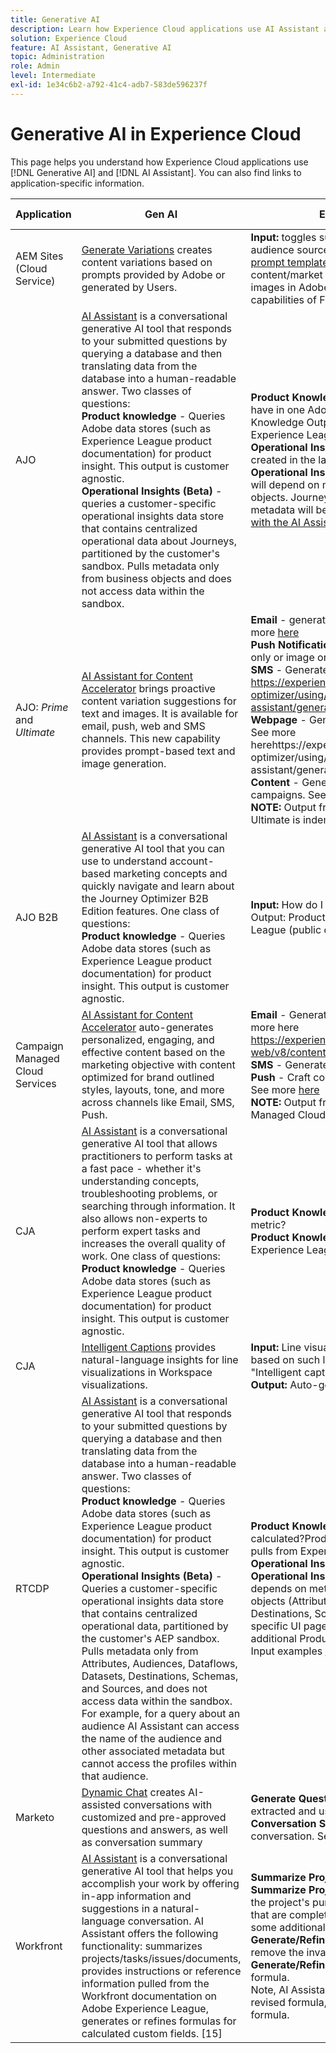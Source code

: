 ```yaml
---
title: Generative AI
description: Learn how Experience Cloud applications use AI Assistant and Generative AI.
solution: Experience Cloud
feature: AI Assistant, Generative AI
topic: Administration
role: Admin
level: Intermediate
exl-id: 1e34c6b2-a792-41c4-adb7-583de596237f
---
```


# Generative AI in Experience Cloud

This page helps you understand how Experience Cloud applications use [!DNL Generative AI] and [!DNL AI Assistant]. You can also find links to application-specific information.

| Application | Gen AI | Examples of Input and Output | Adobe Firefly? |
|----------|------------|-----------|----------------|
| AEM Sites (Cloud Service)  | [Generate Variations](https://experienceleague.adobe.com/en/docs/experience-manager-cloud-service/content/generative-ai/generate-variations) creates content variations based on prompts provided by Adobe or generated by Users.| **Input:** toggles such as number of variations to generate; audience source/audience target; additional context; [Adobe prompt template](https://experienceleague.adobe.com/en/docs/experience-manager-cloud-service/content/generative-ai/generate-variations#get-started) [User generated prompt](https://experienceleague.adobe.com/en/docs/experience-manager-cloud-service/content/generative-ai/generate-variations#create-prompt) **Output:** generated content/market copy; also have the option to generate images in Adobe Express using the generative AI capabilities of Firefly. See [Generate Image](https://experienceleague.adobe.com/en/docs/experience-manager-cloud-service/content/generative-ai/generate-variations#generate-image)  | Yes|
| AJO | [AI Assistant](https://experienceleague.adobe.com/en/docs/experience-platform/ai-assistant/home) is a conversational generative AI tool that responds to your submitted questions by querying a database and then translating data from the database into a human-readable answer. Two classes of questions:<br>**Product knowledge** - Queries Adobe data stores (such as Experience League product documentation) for product insight. This output is customer agnostic. <br>**Operational Insights (Beta)** - queries a customer-specific operational insights data store that contains centralized operational data about Journeys, partitioned by the customer's sandbox. Pulls metadata only from business objects and does not access data within the sandbox.|**Product Knowledge Input:** How many live activities can I have in one Adobe Journey Optimizer sandbox?Product Knowledge Output: Product Knowledge will pull from Experience League (public documentation). <br>**Operational Insights Input:** How many Journeys have been created in the last seven days? <br>**Operational Insights Output:** Operational Insights output will depend on metadata pulled from customer's business objects. Journeys is the only object available in AJO, and metadata will be pulled from the current sandbox. See [Work with the AI Assistant](https://experienceleague.adobe.com/en/docs/journey-optimizer/using/get-started/ai-assistant) and [here](https://fieldreadiness-adobe.highspot.com/items/6661f1c132683fd5e6a8adf4?lfrm=srp.1#11)    | No    |
| AJO: _Prime_ and _Ultimate_  | [AI Assistant for Content Accelerator](https://experienceleague.adobe.com/en/docs/journey-optimizer/using/content-management/ai-assistant/gs-generative) brings proactive content variation suggestions for text and images. It is available for email, push, web and SMS channels. This new capability provides prompt-based text and image generation. | **Email** - generate a full email, text only or image only. See more [here](https://experienceleague.adobe.com/en/docs/journey-optimizer/using/content-management/ai-assistant/generative-email) <br> **Push Notification** - Generate a full push notification, text only or image only. See more [here](https://experienceleague.adobe.com/en/docs/journey-optimizer/using/content-management/ai-assistant/generative-push) <br> **SMS** - Generate a full SMS, or text only. See more here https://experienceleague.adobe.com/en/docs/journey-optimizer/using/content-management/ai-assistant/generative-sms <br> **Webpage** - Generate web page images or web page text. See more herehttps://experienceleague.adobe.com/en/docs/journey-optimizer/using/content-management/ai-assistant/generative-web <br> **Content** - Generate content for various messaging campaigns. See more [here](https://experienceleague.adobe.com/en/docs/journey-optimizer/using/content-management/ai-assistant/generative-web) <br> **NOTE:** Output from Content Accelerator in AJO Prime and Ultimate is indemnified. | Yes   |
| AJO B2B  | [AI Assistant](https://experienceleague.adobe.com/en/docs/journey-optimizer-b2b/user/get-started/ai-assistant) is a conversational generative AI tool that you can use to understand account-based marketing concepts and quickly navigate and learn about the Journey Optimizer B2B Edition features. One class of questions: <br> **Product knowledge** - Queries Adobe data stores (such as Experience League product documentation) for product insight. This output is customer agnostic. | **Input:** How do I send an email in an account journey?Output: Product Knowledge will pull from Experience League (public documentation).See more [here](https://experienceleague.adobe.com/en/docs/journey-optimizer-b2b/user/get-started/ai-assistant)  | No   |
| Campaign Managed Cloud Services | [AI Assistant for Content Accelerator](https://experienceleague.adobe.com/en/docs/campaign-web/v8/content/ai-assistant/generative-gs) auto-generates personalized, engaging, and effective content based on the marketing objective with content optimized for brand outlined styles, layouts, tone, and more across channels like Email, SMS, Push. | **Email** - Generate a full email, text only or image only. See more here https://experienceleague.adobe.com/en/docs/campaign-web/v8/content/ai-assistant/generative-content <br> **SMS** - Generate full SMS or text only. See more [here](https://experienceleague.adobe.com/en/docs/campaign-web/v8/content/ai-assistant/generative-sms) <br> **Push** - Craft compelling messaging and generate content. See more [here](https://experienceleague.adobe.com/en/docs/campaign-web/v8/content/ai-assistant/generative-push) <br> **NOTE:** Output from Content Accelerator in Campaign Managed Cloud Services is indemnified. | Yes  |
| CJA   | [AI Assistant](https://experienceleague.adobe.com/en/docs/analytics-platform/using/ai-assistant?lang=en) is a conversational generative AI tool that allows practitioners to perform tasks at a fast pace - whether it's understanding concepts, troubleshooting problems, or searching through information. It also allows non-experts to perform expert tasks and increases the overall quality of work. One class of questions: <br> **Product knowledge** - Queries Adobe data stores (such as Experience League product documentation) for product insight. This output is customer agnostic. | **Product Knowledge Input:** How do I build a calculated metric? <br> **Product Knowledge Output:** Product Knowledge pulls from Experience League (public documentation). See more [here](https://experienceleague.adobe.com/en/docs/analytics-platform/using/ai-assistant)  | No |
| CJA    | [Intelligent Captions](https://experienceleague.adobe.com/en/docs/analytics-platform/using/cja-workspace/visualizations/intelligent-captions) provides natural-language insights for line visualizations in Workspace visualizations.| **Input:** Line visualizations. Captions are auto-generated based on such line visualizations when User clicks "Intelligent captions." <br> **Output:** Auto-generated natural-language captions. | No             |
| RTCDP | [AI Assistant](https://experienceleague.adobe.com/en/docs/experience-platform/ai-assistant/home) is a conversational generative AI tool that responds to your submitted questions by querying a database and then translating data from the database into a human-readable answer. Two classes of questions: <br> **Product knowledge** - Queries Adobe data stores (such as Experience League product documentation) for product insight. This output is customer agnostic. <br> **Operational Insights (Beta)** - Queries a customer-specific operational insights data store that contains centralized operational data, partitioned by the customer's AEP sandbox. Pulls metadata only from Attributes, Audiences, Dataflows, Datasets, Destinations, Schemas, and Sources, and does not access data within the sandbox. <br>For example, for a query about an audience AI Assistant can access the name of the audience and other associated metadata but cannot access the profiles within that audience. | **Product Knowledge Input:** How is profile richness calculated?Product Knowledge Output: Product Knowledge pulls from Experience League (public documentation). <br> **Operational Insights Input:** How many datasets do I have? <br> **Operational Insights Output:** Operational Insights output depends on metadata pulled from Customer's business objects (Attributes, Audiences, Dataflows, Datasets, Destinations, Schemas, and Sources), and includes link to specific UI page containing queried data. See the table for additional Product Knowledge and Operational Insights Input examples [here](https://experienceleague.adobe.com/en/docs/experience-platform/ai-assistant/home)  | No |
| Marketo  | [Dynamic Chat](https://experienceleague.adobe.com/en/docs/marketo/using/product-docs/demand-generation/dynamic-chat/dynamic-chat-overview) creates AI-assisted conversations with customized and pre-approved questions and answers, as well as conversation summary | **Generate Questions:** Provide URLs from which content is extracted and used to generate questions / responses. <br> **Conversation Summary:** Generates a summary of a chat conversation. See more [here](https://experienceleague.adobe.com/en/docs/marketo/using/product-docs/demand-generation/dynamic-chat/generative-ai/response-library)  | No |
| Workfront | [AI Assistant](https://experienceleague.adobe.com/en/docs/workfront/using/basics/ai-assistant/ai-assistant-overview) is a conversational generative AI tool that helps you accomplish your work by offering in-app information and suggestions in a natural-language conversation. AI Assistant offers the following functionality: summarizes projects/tasks/issues/documents, provides instructions or reference information pulled from the Workfront documentation on Adobe Experience League, generates or refines formulas for calculated custom fields. [15]&nbsp;      | **Summarize Project Input:** Summarize this project <br> **Summarize Project Output:** Returns brief descriptions of the project's purpose and status, gives examples of tasks that are completed and that are still pending, and provides some additional details and notes.<br> **Generate/Refine Formula Input:** "Rewrite this formula to remove the invalid expression error." <br> **Generate/Refine Formula Output:** Generated or refined formula. <br>Note, AI Assistant may take a few moments to generate the revised formula, depending on size and complexity of formula. | No  |
